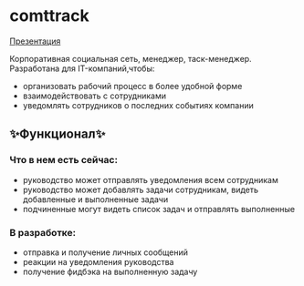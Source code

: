 # comttrack
[Презентация](https://docs.google.com/presentation/d/1q8Li2l4po_Q8-aUF3VSB8iH3M6gDPHtHlqljwlovrck/edit#slide=id.gdc446601b1_0_126)

Корпоративная социальная сеть, менеджер, таск-менеджер.
Разработана для IT-компаний,чтобы:

* организовать рабочий процесс в более удобной форме
* взаимодействовать с сотрудниками
* уведомлять сотрудников о последних событиях компании

## ✨Функционал✨
### Что в нем есть сейчас:
* руководство может отправлять уведомления всем сотрудникам
* руководство может добавлять задачи сотрудникам, видеть добавленные и выполненные задачи
* подчиненные могут видеть список задач и отправлять выполненные

### В разработке:
* отправка и получение личных сообщений
* реакции на уведомления руководства
* получение фидбэка на выполненную задачу
